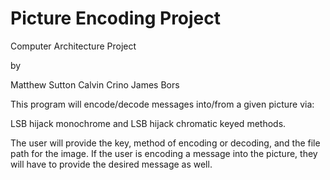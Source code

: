 # Picture Encoding Project
Computer Architecture Project

by 

Matthew Sutton
Calvin Crino
James Bors

This program will encode/decode messages into/from a given picture via:

LSB hijack monochrome and LSB hijack chromatic keyed methods.

The user will provide the key, method of encoding or decoding, and the file path for the image. If the user is encoding a message into the picture, they will have to provide the desired message as well.
